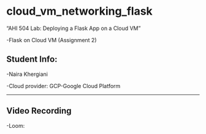 # cloud_vm_networking_flask

“AHI 504 Lab: Deploying a Flask App on a Cloud VM”

-Flask on Cloud VM (Assignment 2)

## Student Info:

-Naira Khergiani

-Cloud provider: GCP-Google Cloud Platform
____________________________________________

## Video Recording
-Loom:
